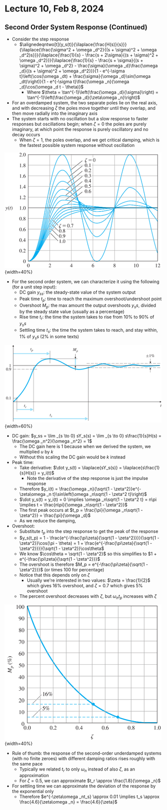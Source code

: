 # Lecture 10, Feb 8, 2024

## Second Order System Response (Continued)

* Consider the step response
	* $\alignedeqntwo[t]{y_s(t)}{\ilaplace{\frac{H(s)}{s}}}{\ilaplace{\frac{\sigma^2 + \omega _d^2}{(s + \sigma)^2 + \omega _d^2)s}}}{\ilaplace{\frac{1}{s} - \frac{s + 2\sigma}{(s + \sigma)^2 + \omega _d^2}}}{\ilaplace{\frac{1}{s} - \frac{s + \sigma}{(s + \sigma)^2 + \omega _d^2} - \frac{\sigma}{\omega _d}\frac{\omega _d}{(s + \sigma)^2 + \omega _d^2}}}{1 - e^{-\sigma t}\left(\cos(\omega _dt) + \frac{\sigma}{\omega _d}\sin(\omega _dt)\right)}{1 - e^{-\sigma t}\frac{\omega _n}{\omega _d}\cos(\omega _d t - \theta)}$
		* Where $\theta = \tan^{-1}\left(\frac{\omega _d}{\sigma}\right) = \tan^{-1}\left(\frac{\omega _d}{\zeta\omega _n}\right)$
* For an overdamped system, the two separate poles lie on the real axis, and with decreasing $\zeta$ the poles move together until they overlap, and then move radially into the imaginary axis
* The system starts with no oscillation but a slow response to faster responses but oscillations begin; when $\zeta = 0$ the poles are purely imaginary, at which point the response is purely oscillatory and no decay occurs
	* When $\zeta = 1$, the poles overlap, and we get critical damping, which is the fastest possible system response without oscillation

![Step response of an underdamped second-order system.](./imgs/lec10_1.png){width=40%}

* For the second order system, we can characterize it using the following (for a unit step input):
	* DC gain $y_{ss}$: the steady-state value of the system output
	* Peak time $t_p$: time to reach the maximum overshoot/undershoot point
	* Overshoot $M_p$: the max amount the output overshoots $y_ss$, divided by the steady state value (usually as a percentage)
	* Rise time $t_r$: the time the system takes to rise from 10% to 90% of $y_ss$
	* Settling time $t_s$: the time the system takes to reach, and stay within, 1% of $y_ss$ (2% in some texts)

![Illustration of the characteristics of second-order system response.](./imgs/lec10_2.png){width=60%}

* DC gain: $y_ss = \lim _{s \to 0} sY_s(s) = \lim _{s \to 0} s\frac{1}{s}H(s) = \frac{\omega _n^2}{\omega _n^2} = 1$
	* The DC gain here is 1 because when we derived the system, we multiplied $u$ by $k$
	* Without this scaling the DC gain would be $k$ instead
* Peak time:
	* Take derivative: $\dot y_s(t) = \ilaplace{sY_s(s)} = \ilaplace{s\frac{1}{s}H(s)} = y_i(t)$
		* Note the derivative of the step response is just the impulse response
	* Therefore $y_i(t) = \frac{\omega _n}{\sqrt{1 - \zeta^2}}e^{-\zeta\omega _n t}\sin\left(\omega _n\sqrt{1 - \zeta^2 t}\right)$
	* $\dot y_s(t) = y_i(t) = 0 \implies \omega _n\sqrt{1 - \zeta^2 t} = n\pi \implies t = \frac{n\pi}{\omega _n\sqrt{1 - \zeta^2}}$
	* The first peak occurs at $t_p = \frac{\pi}{\omega _n\sqrt{1 - \zeta^2}} = \frac{\pi}{\omega _d}$
	* As we reduce the damping, 
* Overshoot:
	* Substitute $t_p$ into the step response to get the peak of the response
	* $y_s(t_p) = 1 - \frac{e^{-\frac{\pi\zeta}{\sqrt{1 - \zeta^2}}}}{\sqrt{1 - \zeta^2}}\cos(\pi - \theta) = 1 + \frac{e^{-\frac{\pi\zeta}{\sqrt{1 - \zeta^2}}}}{\sqrt{1 - \zeta^2}}\cos\theta$
	* We know $\cos\theta = \sqrt{1 - \zeta^2}$ so this simplifies to $1 + e^{-\frac{\pi\zeta}{\sqrt{1 - \zeta^2}}}$
	* The overshoot is therefore $M_p = e^{-\frac{\pi\zeta}{\sqrt{1 - \zeta^2}}}$ (or times 100 for percentage)
	* Notice that this depends only on $\zeta$
		* Usually we're interested in two values: $\zeta = \frac{1}{2}$ which gives 16% overshoot, and $\zeta = 0.7$ which gives 5% overshoot
	* The percent overshoot decreases with $\zeta$, but $\omega _nt_p$ increases with $\zeta$

![Overshoot as a function of damping ratio.](./imgs/lec10_3.png){width=40%}

* Rule of thumb: the response of the second-order underdamped systems (with no finite zeroes) with different damping ratios rises roughly with the same pace
	* Typically we related $t_r$ to only $\omega _n$ instead of also $\zeta$, as an approximation
	* For $\zeta = 0.5$, we can approximate $t_r \approx \frac{1.8}{\omega _n}$
* For settling time we can approximate the deviation of the response by the exponential only
	* Therefore $e^{-\zeta\omega _nt_s} \approx 0.01 \implies t_s \approx \frac{4.6}{\zeta\omega _n} = \frac{4.6}{\zeta}$


